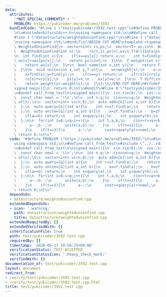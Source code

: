 ```yaml
---
data:
  attributes:
    '*NOT_SPECIAL_COMMENTS*': ''
    PROBLEM: https://yukicoder.me/problems/3592
  bundledCode: "#line 1 \"test/yukicoder/3592.test.cpp\"\n#define PROBLEM \"https://yukicoder.me/problems/3592\"\
    \n\n#include<bits/stdc++.h>\nusing namespace std;\n\n#define call_from_test\n\
    #line 1 \"datastructure/weightedunionfind.cpp\"\n\n#line 3 \"datastructure/weightedunionfind.cpp\"\
    \nusing namespace std;\n#endif\n//BEGIN CUT HERE\ntemplate <typename T>\nstruct\
    \ WeightedUnionFind{\n  vector<int> rs,ps;\n  vector<T> ws;\n\n  WeightedUnionFind(){}\n\
    \  WeightedUnionFind(int n):\n    rs(n,1),ps(n),ws(n,T(0)){iota(ps.begin(),ps.end(),0);}\n\
    \n  int find(int x){\n    if(x==ps[x]) return x;\n    int t=find(ps[x]);\n   \
    \ ws[x]+=ws[ps[x]];\n    return ps[x]=t;\n  }\n\n  T weight(int x){\n    find(x);\n\
    \    return ws[x];\n  }\n\n  bool same(int x,int y){\n    return find(x)==find(y);\n\
    \  }\n\n  void unite(int x,int y,T w){\n    w+=weight(x);\n    w-=weight(y);\n\
    \    x=find(x);y=find(y);\n    if(x==y) return;\n    if(rs[x]<rs[y]) swap(x,y),w=-w;\n\
    \    rs[x]+=rs[y];\n    ps[y]=x;\n    ws[y]=w;\n  }\n\n  T diff(int x,int y){\n\
    \    return weight(y)-weight(x);\n  }\n};\n//END CUT HERE\n#ifndef call_from_test\n\
    signed main(){\n  return 0;\n}\n#endif\n#line 8 \"test/yukicoder/3592.test.cpp\"\
    \n#undef call_from_test\n\nsigned main(){\n  cin.tie(0);\n  ios::sync_with_stdio(0);\n\
    \  const char newl = '\\n';\n\n  int n,q;\n  cin>>n>>q;\n  WeightedUnionFind<int>\
    \ uf(n);\n\n  vector<int> vs(n,0);\n  auto add=[&](int a,int b){\n    vs[uf.find(a)]+=b;\n\
    \  };\n  auto query=[&](int a){\n    int r=uf.find(a);\n    return uf.diff(a,r)+vs[r];\n\
    \  };\n  auto unite=[&](int a,int b){\n    a=uf.find(a);\n    b=uf.find(b);\n\
    \    if(a==b) return;\n    int x=query(a);\n    int y=query(b);\n    uf.unite(a,b,x-y);\n\
    \  };\n\n  for(int i=0;i<q;i++){\n    int t,a,b;\n    cin>>t>>a>>b;\n    if(t==1){\n\
    \      a--;b--;\n      unite(a,b);\n    }\n    if(t==2){\n      a--;\n      add(a,b);\n\
    \    }\n    if(t==3){\n      a--;\n      cout<<query(a)<<newl;\n    }\n  }\n \
    \ return 0;\n}\n"
  code: "#define PROBLEM \"https://yukicoder.me/problems/3592\"\n\n#include<bits/stdc++.h>\n\
    using namespace std;\n\n#define call_from_test\n#include \"../../datastructure/weightedunionfind.cpp\"\
    \n#undef call_from_test\n\nsigned main(){\n  cin.tie(0);\n  ios::sync_with_stdio(0);\n\
    \  const char newl = '\\n';\n\n  int n,q;\n  cin>>n>>q;\n  WeightedUnionFind<int>\
    \ uf(n);\n\n  vector<int> vs(n,0);\n  auto add=[&](int a,int b){\n    vs[uf.find(a)]+=b;\n\
    \  };\n  auto query=[&](int a){\n    int r=uf.find(a);\n    return uf.diff(a,r)+vs[r];\n\
    \  };\n  auto unite=[&](int a,int b){\n    a=uf.find(a);\n    b=uf.find(b);\n\
    \    if(a==b) return;\n    int x=query(a);\n    int y=query(b);\n    uf.unite(a,b,x-y);\n\
    \  };\n\n  for(int i=0;i<q;i++){\n    int t,a,b;\n    cin>>t>>a>>b;\n    if(t==1){\n\
    \      a--;b--;\n      unite(a,b);\n    }\n    if(t==2){\n      a--;\n      add(a,b);\n\
    \    }\n    if(t==3){\n      a--;\n      cout<<query(a)<<newl;\n    }\n  }\n \
    \ return 0;\n}\n"
  dependsOn:
  - datastructure/weightedunionfind.cpp
  extendedDependsOn:
  - icon: ':warning:'
    path: datastructure/weightedunionfind.cpp
    title: datastructure/weightedunionfind.cpp
  extendedRequiredBy: []
  extendedVerifiedWith: []
  isVerificationFile: true
  path: test/yukicoder/3592.test.cpp
  requiredBy: []
  timestamp: '2020-05-17 19:56:25+09:00'
  verificationStatus: TEST_ACCEPTED
  verificationStatusIcon: ':heavy_check_mark:'
  verifiedWith: []
documentation_of: test/yukicoder/3592.test.cpp
layout: document
redirect_from:
- /verify/test/yukicoder/3592.test.cpp
- /verify/test/yukicoder/3592.test.cpp.html
title: test/yukicoder/3592.test.cpp
---
```

